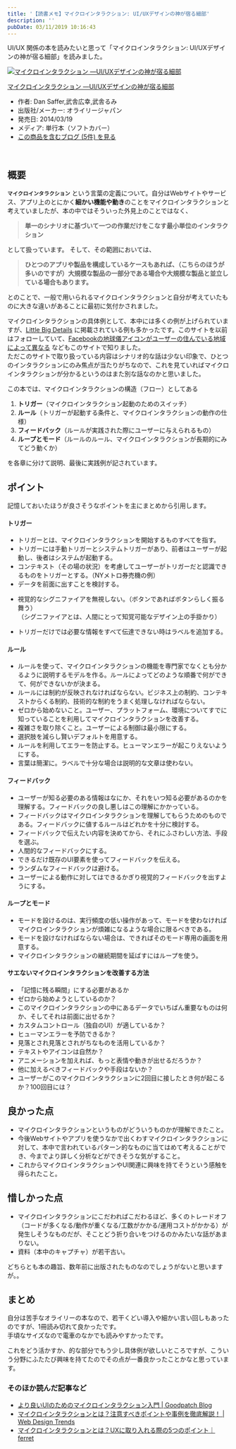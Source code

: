 ```yaml
---
title: '【読書メモ】マイクロインタラクション: UI/UXデザインの神が宿る細部'
description: ''
pubDate: 03/11/2019 10:16:43
---
```


<p>UI/UX 関係の本を読みたいと思って「マイクロインタラクション: UI/UXデザインの神が宿る細部」を読みました。</p>
<div class="hatena-asin-detail"><a href="http://www.amazon.co.jp/exec/obidos/ASIN/4873116597/hatena-blog-22/"><img src="https://cdn-ak.f.st-hatena.com/images/fotolife/j/jotaki/20190726/20190726111858.jpg" class="hatena-asin-detail-image" alt="マイクロインタラクション ―UI/UXデザインの神が宿る細部" title="マイクロインタラクション ―UI/UXデザインの神が宿る細部" /></a>
<div class="hatena-asin-detail-info">
<p class="hatena-asin-detail-title"><a href="http://www.amazon.co.jp/exec/obidos/ASIN/4873116597/hatena-blog-22/">マイクロインタラクション ―UI/UXデザインの神が宿る細部</a></p>
<ul>
<li><span class="hatena-asin-detail-label">作者:</span> Dan Saffer,武舎広幸,武舎るみ</li>
<li><span class="hatena-asin-detail-label">出版社/メーカー:</span> オライリージャパン</li>
<li><span class="hatena-asin-detail-label">発売日:</span> 2014/03/19</li>
<li><span class="hatena-asin-detail-label">メディア:</span> 単行本（ソフトカバー）</li>
<li><a href="http://d.hatena.ne.jp/asin/4873116597/hatena-blog-22" target="_blank">この商品を含むブログ (5件) を見る</a></li>
</ul>
</div>
<div class="hatena-asin-detail-foot"> </div>
</div>
<h2><strong>概要</strong></h2>
<p><strong><code>マイクロインタラクション</code></strong> という言葉の定義について。自分はWebサイトやサービス、アプリ上のとにかく<strong>細かい機能や動き</strong>のことをマイクロインタラクションと考えていましたが、本の中ではそういった外見上のことではなく、</p>
<blockquote>
<p><strong>単一のシナリオに基づいて一つの作業だけをこなす最小単位のインタラクション</strong></p>
</blockquote>
<p>として扱っています。 そして、その範囲においては、</p>
<blockquote>
<p><strong>ひとつのアプリや製品を構成しているケースもあれば、（こちらのほうが多いのですが）大規模な製品の一部分である場合や大規模な製品と並立している場合もあります。</strong></p>
</blockquote>
<p>とのことで、一般で用いられるマイクロインタラクションと自分が考えていたものに大きな違いがあることに最初に気付かされました。</p>
<p>マイクロインタラクションの具体例として、本中には多くの例が上げられていますが、<a href="http://littlebigdetails.com/">Little Big Details</a> に掲載されている例も多かったです。このサイトを以前はフォローしていて、<a href="https://slate.com/technology/2014/07/facebook-notifications-icon-globe-changes-with-location-as-american-users-become-minority.html">Facebookの地球儀アイコンがユーザーの住んでいる地域によって異なる</a> などもこのサイトで知りました。<br /> ただこのサイトで取り扱っている内容はシナリオ的な話は少ない印象で、ひとつのインタラクションにのみ焦点が当たりがちなので、これを見ていればマイクロインタラクションが分かるというのはまた別な話なのかと思いました。</p>
<p>この本では、マイクロインタラクションの構造（フロー）としてある</p>
<ol>
<li><strong>トリガー</strong>（マイクロインタラクション起動のためのスイッチ）</li>
<li><strong>ルール</strong>（トリガーが起動する条件と、マイクロインタラクションの動作の仕様）</li>
<li><strong>フィードバック</strong>（ルールが実践された際にユーザーに与えられるもの）</li>
<li><strong>ループとモード</strong>（ルールのルール、マイクロインタラクションが長期的にみてどう動くか）</li>
</ol>
<p>を各章に分けて説明、最後に実践例が記されています。</p>
<h2><strong>ポイント</strong></h2>
<p>記憶しておいたほうが良さそうなポイントを主にまとめから引用します。</p>
<h4>トリガー</h4>
<ul>
<li>トリガーとは、マイクロインタラクションを開始するものすべてを指す。</li>
<li>トリガーには手動トリガーとシステムトリガーがあり、前者はユーザーが起動し、後者はシステムが起動する。</li>
<li>コンテキスト（その場の状況）を考慮してユーザーがトリガーだと認識できるものをトリガーとする。（NYメトロ券売機の例）</li>
<li>データを前面に出すことを検討する。</li>
<li>
<p>視覚的なシグニファイアを無視しない。（ボタンであればボタンらしく振る舞う）<br /> （シグニファイアとは、人間にとって知覚可能なデザイン上の手掛かり）</p>
</li>
<li>
<p>トリガーだけでは必要な情報をすべて伝達できない時はラベルを追加する。</p>
</li>
</ul>
<h4>ルール</h4>
<ul>
<li>ルールを使って、マイクロインタラクションの機能を専門家でなくとも分かるように説明するモデルを作る。ルールによってどのような順番で何ができて、何ができないかが決まる。</li>
<li>ルールには制約が反映されなければならない。ビジネス上の制約、コンテキストからくる制約、技術的な制約をうまく処理しなければならない。</li>
<li>ゼロから始めないこと。ユーザー、プラットフォーム、環境についてすでに知っていることを利用してマイクロインタラクションを改善する。</li>
<li>複雑さを取り除くこと。ユーザーによる制御は最小限にする。</li>
<li>選択肢を減らし賢いデフォルトを用意する。</li>
<li>ルールを利用してエラーを防止する。ヒューマンエラーが起こりえないようにする。</li>
<li>言葉は簡潔に。ラベルで十分な場合は説明的な文章は使わない。</li>
</ul>
<h4>フィードバック</h4>
<ul>
<li>ユーザーが知る必要のある情報はなにか、それをいつ知る必要があるのかを理解する。フィードバックの良し悪しはこの理解にかかっている。</li>
<li>フィードバックはマイクロインタラクションを理解してもらうためのものである。フィードバックに値するルールはどれかを十分に検討する。</li>
<li>フィードバックで伝えたい内容を決めてから、それにふさわしい方法、手段を選ぶ。</li>
<li>人間的なフィードバックにする。</li>
<li>できるだけ既存のUI要素を使ってフィードバックを伝える。</li>
<li>ランダムなフィードバックは避ける。</li>
<li>ユーザーによる動作に対してはできるかぎり視覚的フィードバックを出すようにする。</li>
</ul>
<h4>ループとモード</h4>
<ul>
<li>モードを設けるのは、実行頻度の低い操作があって、モードを使わなければマイクロインタラクションが煩雑になるような場合に限るべきである。</li>
<li>モードを設けなければならない場合は、できればそのモード専用の画面を用意する。</li>
<li>マイクロインタラクションの継続期間を延ばすにはループを使う。</li>
</ul>
<h4>サエないマイクロインタラクションを改善する方法</h4>
<ul>
<li>「記憶に残る瞬間」にする必要があるか</li>
<li>ゼロから始めようとしているのか？</li>
<li>このマイクロインタラクションの中にあるデータでいちばん重要なものは何か、そしてそれは前面に出せるか？</li>
<li>カスタムコントロール（独自のUI）が適しているか？</li>
<li>ヒューマンエラーを予防できるか？</li>
<li>見落とされ見落とされがちなものを活用しているか？</li>
<li>テキストやアイコンは自然か？</li>
<li>アニメーションを加えれば、もっと表情や動きが出せるだろうか？</li>
<li>他に加えるべきフィードバックや手段はないか？</li>
<li>ユーザーがこのマイクロインタラクションに2回目に接したとき何が起こるか？100回目には？</li>
</ul>
<h2><strong>良かった点</strong></h2>
<ul>
<li>マイクロインタラクションというものがどういうものかが理解できたこと。</li>
<li>今後Webサイトやアプリを使うなかで出くわすマイクロインタラクションに対して、本中で言われているパターン的なものに当てはめて考えることができ、今までより詳しく分析などができそうな気がすること。</li>
<li>これからマイクロインタラクションやUI関連に興味を持てそうという感触を得られたこと。</li>
</ul>
<h2><strong>惜しかった点</strong></h2>
<ul>
<li>マイクロインタラクションにこだわればこだわるほど、多くのトレードオフ（コードが多くなる/動作が重くなる/工数がかかる/運用コストがかかる）が発生しそうなものだが、そことどう折り合いをつけるのかみたいな話があまりない。</li>
<li>資料（本中のキャプチャ）が若干古い。</li>
</ul>
<p>どちらとも本の趣旨、数年前に出版されたものなのでしょうがないと思いますが。。</p>
<h2><strong>まとめ</strong></h2>
<p>自分は苦手なオライリーの本なので、若干くどい導入や細かい言い回しもあったのですが、1冊読み切れて良かったです。<br /> 手頃なサイズなので電車のなかでも読みやすかったです。</p>
<p>これをどう活かすか、的な部分でもう少し具体例が欲しいところですが、こういう分野にふたたび興味を持てたのでその点が一番良かったことかなと思っています。</p>
<h3><strong>そのほか読んだ記事など</strong></h3>
<ul>
<li><a href="https://goodpatch.com/blog/ui-micro-interaction/">より良いUIのためのマイクロインタラクション入門 | Goodpatch Blog</a></li>
<li><a href="https://webdesign-trends.net/entry/7583">マイクロインタラクションとは？注意すべきポイントや事例を徹底解説！ | Web Design Trends</a></li>
<li><a href="https://ferret-plus.com/5474">マイクロインタラクションとは？UXに取り入れる際の5つのポイント｜ferret</a></li>
</ul>

